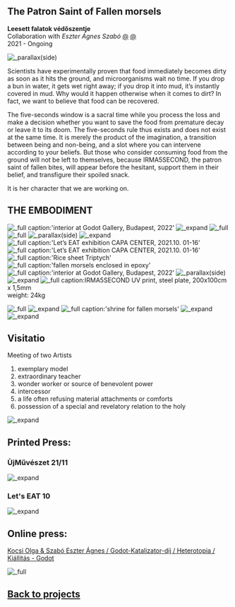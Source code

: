 <!-- {
    "img": "Zoltai_2022/zoltai02.jpg",
    "title": "The Patron Saint of Fallen morsels (2021)",
    "desc": "Collaboration with Eszter Ágnes Szabó"
} -->

## The Patron Saint of Fallen morsels
**Leesett falatok védőszentje**  
Collaboration with *Eszter Ágnes Szabó* [@](https://secondaryarchive.org/artists/eszter-agnes-szabo/) [@](https://www.ludwigmuseum.hu/alkoto/szabo-eszter-agnes)  
2021 - Ongoing

![_parallax(side)](Irma5Seconds_2021/____kave.jpg)

Scientists have experimentally proven that food immediately becomes dirty as soon as it hits the ground, and microorganisms wait no time. If you drop a bun in water, it gets wet right away; if you drop it into mud, it’s instantly covered in mud. Why would it happen otherwise when it comes to dirt? In fact, we want to believe that food can be recovered.

The five-seconds window is a sacral time while you process the loss and make a decision whether you want to save the food from premature decay or leave it to its doom. The five-seconds rule thus exists and does not exist at the same time. It is merely the product of the imagination, a transition between being and non-being, and a slot where you can intervene according to your beliefs. But those who consider consuming food from the ground will not be left to themselves, because IRMA5SECOND, the patron saint of fallen bites, will appear before the hesitant, support them in their belief, and transfigure their spoiled snack.

It is her character that we are working on.

## THE EMBODIMENT

<irmagraph></irmagraph>

![_full caption:'interior at Godot Gallery, Budapest, 2022'](Irma5Seconds_2021/oltar.jpg)
![_expand](Irma5Seconds_2021/godot_irmaszekreny_.jpg)
![_full](Irma5Seconds_2021/___krumpli.jpg)
![_full](Irma5Seconds_2021/____rizslap.jpg)
![_parallax(side)](Irma5Seconds_2021/fagyi_11.jpg)
![_expand](Irma5Seconds_2021/irma_capa_2022__.jpg)
![_full caption:'Let’s EAT exhibition CAPA CENTER, 2021.10. 01-16'](Irma5Seconds_2021/letseat-enterior-30.exact1980w.jpg)
![_full caption:'Let’s EAT exhibition CAPA CENTER, 2021.10. 01-16'](Irma5Seconds_2021/letseat-enterior-26.exact1980w.jpg)
![_full caption:'Rice sheet Triptych'](Irma5Seconds_2021/rizslap_triptich.jpg)
![_full caption:'fallen morsels enclosed in epoxy'](Irma5Seconds_2021/bezart_falatok.jpg)
![_full caption:'interior at Godot Gallery, Budapest, 2022'](Irma5Seconds_2021/godot_irma_latvany___.jpg)
![_parallax(side)](Irma5Seconds_2021/godot_feny_installacio_plexivel.jpg)
![_expand](Irma5Seconds_2021/montrancia_evoeszkoz.jpg)
![_full caption:IRMA5SECOND](Irma5Seconds_2021/godot_acellemez.jpg)
UV print, steel plate, 200x100cm x 1,5mm  
weight: 24kg

![_full](Irma5Seconds_2021/irma_nyomat.jpg)
![_expand](Irma5Seconds_2021/vizitacio.jpg)
![_full caption:'shrine for fallen morsels'](Irma5Seconds_2021/epoxy_tartoban.jpg)
![_expand](Irma5Seconds_2021/Untitled-2.jpg)
![_expand](Irma5Seconds_2021/_MG_9432.jpg)

## Visitatio
Meeting of two Artists

1. exemplary model
2. extraordinary teacher
3. wonder worker or source of benevolent power
4. intercessor
5. a life often refusing material attachments or comforts
6. possession of a special and revelatory relation to the holy

![_expand](Irma5Seconds_2021/artists-too-small.webp)

## Printed Press:

### ÙjMűvészet 21/11

![_expand](Irma5Seconds_2021/cimlap.jpg)

### Let's EAT 10

![_expand](Irma5Seconds_2021/letseat_enterior-10.jpg)

## Online press:

<cardlink href="https://www.godot.hu/kocsiolgaszaboeszteragnes-godot-katalizator-dij-heterotopia"></cardlink>

[Kocsi Olga & Szabó Eszter Ágnes / Godot-Katalizator-díj / Heterotopia / Kiállítás - Godot](https://www.godot.hu/kocsiolgaszaboeszteragnes-godot-katalizator-dij-heterotopia)

![_full](Irma5Seconds_2021/irma_jelenes.jpg)

## [Back to projects](/c/projects)